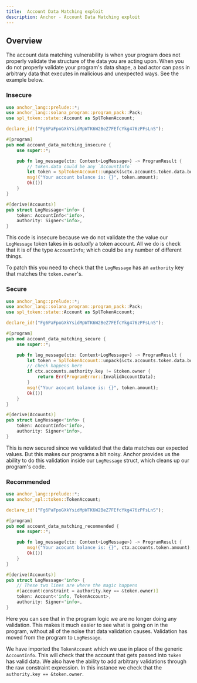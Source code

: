 ```yaml
---
title:  Account Data Matching exploit
description: Anchor - Account Data Matching exploit
---
```


## Overview
The account data matching vulnerability is when your program does not properly validate the structure of the data you are acting upon.
When you do not properly validate your program's data shape, a bad actor can pass in arbitrary data that executes in malicious and unexpected ways.
See the example below.
### Insecure

```rust
use anchor_lang::prelude::*;
use anchor_lang::solana_program::program_pack::Pack;
use spl_token::state::Account as SplTokenAccount;

declare_id!("Fg6PaFpoGXkYsidMpWTK6W2BeZ7FEfcYkg476zPFsLnS");

#[program]
pub mod account_data_matching_insecure {
    use super::*;

    pub fn log_message(ctx: Context<LogMessage>) -> ProgramResult {
        // token.data could be any `AccountInfo`
        let token = SplTokenAccount::unpack(&ctx.accounts.token.data.borrow())?;
        msg!("Your account balance is: {}", token.amount);
        Ok(())
    }
}

#[derive(Accounts)]
pub struct LogMessage<'info> {
    token: AccountInfo<'info>,
    authority: Signer<'info>,
}
```
This code is insecure because we do not validate the the value our `LogMessage` token takes in is *actually* a token account.
All we do is check that it is of the type `AccountInfo`; which could be any number of different things.

To patch this you need to check that the `LogMessage` has an `authority` key that matches the `token.owner`'s.

### Secure

```rust
use anchor_lang::prelude::*;
use anchor_lang::solana_program::program_pack::Pack;
use spl_token::state::Account as SplTokenAccount;

declare_id!("Fg6PaFpoGXkYsidMpWTK6W2BeZ7FEfcYkg476zPFsLnS");

#[program]
pub mod account_data_matching_secure {
    use super::*;

    pub fn log_message(ctx: Context<LogMessage>) -> ProgramResult {
        let token = SplTokenAccount::unpack(&ctx.accounts.token.data.borrow())?;
        // check happens here
        if ctx.accounts.authority.key != &token.owner {
            return Err(ProgramError::InvalidAccountData);
        }
        msg!("Your acocunt balance is: {}", token.amount);
        Ok(())
    }
}

#[derive(Accounts)]
pub struct LogMessage<'info> {
    token: AccountInfo<'info>,
    authority: Signer<'info>,
}
```
This is now secured since we validated that the data matches our expected values.
But this makes our programs a bit noisy.
Anchor provides us the ability to do this validation inside our `LogMessage` struct, which cleans up our program's code.

### Recommended
```rust
use anchor_lang::prelude::*;
use anchor_spl::token::TokenAccount;

declare_id!("Fg6PaFpoGXkYsidMpWTK6W2BeZ7FEfcYkg476zPFsLnS");

#[program]
pub mod account_data_matching_recommended {
    use super::*;

    pub fn log_message(ctx: Context<LogMessage>) -> ProgramResult {
        msg!("Your acocunt balance is: {}", ctx.accounts.token.amount);
        Ok(())
    }
}

#[derive(Accounts)]
pub struct LogMessage<'info> {
    // These two lines are where the magic happens
    #[account(constraint = authority.key == &token.owner)]
    token: Account<'info, TokenAccount>,
    authority: Signer<'info>,
}
```
Here you can see that in the program logic we are no longer doing any validation.
This makes it much easier to see what is going on in the program, without all of the noise that data validation causes.
Validation has moved from the program to `LogMessage`.


We have imported the `TokenAccount` which we use in place of the generic `AccountInfo`.
This will check that the account that gets passed into `token` has valid data.
We also have the ability to add arbitrary validations through the raw constraint expression.
In this instance we check that the `authority.key == &token.owner`.
